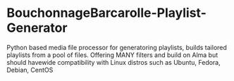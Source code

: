 # BouchonnageBarcarolle-Playlist-Generator
Python based media file processor for generatoring playlists, builds tailored playlists from a pool of files. Offering MANY filters and build on Alma but should havewide compatibility with Linux distros such as Ubuntu, Fedora, Debian, CentOS

